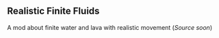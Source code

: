 ## Realistic Finite Fluids
A mod about finite water and lava with realistic movement
(_Source soon_)
